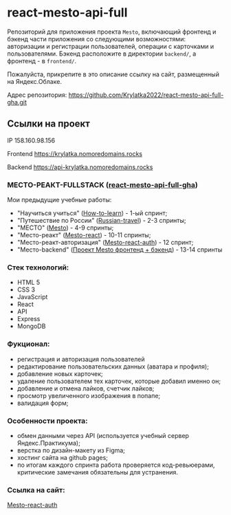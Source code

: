 # react-mesto-api-full

Репозиторий для приложения проекта `Mesto`, включающий фронтенд и бэкенд части приложения со следующими возможностями: авторизации и регистрации пользователей, операции с карточками и пользователями. Бэкенд расположите в директории `backend/`, а фронтенд - в `frontend/`.

Пожалуйста, прикрепите в это описание ссылку на сайт, размещенный на Яндекс.Облаке.

Адрес репозитория: https://github.com/Krylatka2022/react-mesto-api-full-gha.git

## Ссылки на проект

IP 158.160.98.156

Frontend https://krylatka.nomoredomains.rocks

Backend https://api-krylatka.nomoredomains.rocks

### MЕСТО-РЕАКТ-FULLSTACK ([react-mesto-api-full-gha](https://github.com/Krylatka2022/react-mesto-api-full-gha))

Мои предыдущие учебные работы:

- "Научиться учиться" ([How-to-learn](https://krylatka2022.github.io/How-to-learn/)) - 1-ый спринт;
- "Путешествие по России" ([Russian-travel](https://krylatka2022.github.io/Russian-travel/)) - 2-3 спринты;
- "МЕСТО" ([Mesto](https://krylatka2022.github.io/Mesto/)) - 4-9 спринты;
- "Mесто-реакт" ([Mesto-react](https://krylatka2022.github.io/Mesto-react/)) - 10-11 спринты;
- "Mесто-реакт-авторизация" ([Mesto-react-auth](https://krylatka2022.github.io/react-mesto-auth/)) - 12 спринт;
- "Mесто-backend" ([Проект Mesto фронтенд + бэкенд](https://github.com/Krylatka2022/express-mesto-gha.git)) - 13-14 спринты

### Стек технологий:

- HTML 5
- CSS 3
- JavaScript
- React
- API
- Express
- MongoDB

### Фукционал:

- регистрация и авторизация пользователей
- редактирование пользовательских данных (аватара и профиля);
- добавление новых карточек;
- удаление пользователем тех карточек, которые добавил именно он;
- добавление и отмена лайков, счетчик лайков;
- просмотр увеличенного изображения в попапе;
- валидация форм;

### Особенности проекта:

- обмен данными через API (используется учебный сервер Яндекс.Практикума);
- верстка по дизайн-макету из Figma;
- хостинг сайта на github pages;
- по итогам каждого спринта работа проверяется код-ревьюерами, критические замечания обязательны для устранения.

### Ссылка на сайт:

[Mesto-react-auth](https://krylatka2022.github.io/react-mesto-auth/)
